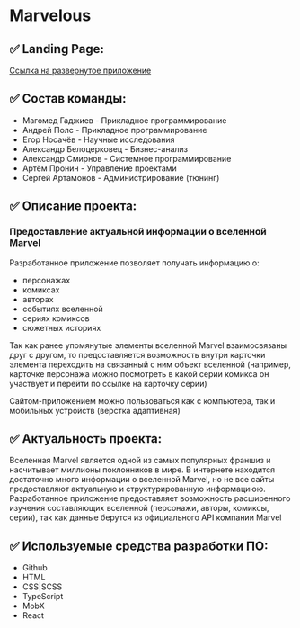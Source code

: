 # Marvelous

## ✅ Landing Page: 
[Ссылка на развернутое приложение](https://github.com/mgcolossus/inet-2022-group-project)

## ✅ Состав команды:

   * Магомед Гаджиев - Прикладное программирование
   * Андрей Полс - Прикладное программирование
   * Егор Носачёв - Научные исследования
   * Александр Белоцерковец - Бизнес-анализ
   * Александр Смирнов - Системное программирование
   * Артём Пронин - Управление проектами
   * Сергей Артамонов - Администрирование (тюнинг)

## ✅ Описание проекта:
### Предоставление актуальной информации о вселенной Marvel

Разработанное приложение позволяет получать информацию о:
  * персонажах
  * комиксах
  * авторах
  * событиях вселенной
  * сериях комиксов
  * сюжетных историях
  
  Так как ранее упомянутые элементы вселенной Marvel взаимосвязаны друг с другом, то предоставляется возможность внутри карточки элемента переходить на связанный с ним объект вселенной (например, карточке персонажа можно посмотреть в какой серии комикса он участвует и перейти по ссылке на карточку серии)
  
  Сайтом-приложением можно пользоваться как с компьютера, так и мобильных устройств (верстка адаптивная)


## ✅ Актуальность проекта:
Вселенная Marvel является одной из самых популярных франшиз и насчитывает миллионы поклонников в мире.
В интернете находится достаточно много информации о вселенной Marvel, но не все сайты предоставляют актуальную и структурированную информациюю. Разработанное приложение предоставляет возможность расширенного изучения составляющих вселенной (персонажи, авторы, комиксы, серии), так как данные берутся из официального API компании Marvel

## ✅ Используемые средства разработки ПО:
* Github
* HTML
* CSS|SCSS
* TypeScript
* MobX
* React